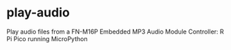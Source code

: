 # play-audio
Play audio files from a FN-M16P Embedded MP3 Audio Module
Controller: R Pi Pico running MicroPython
